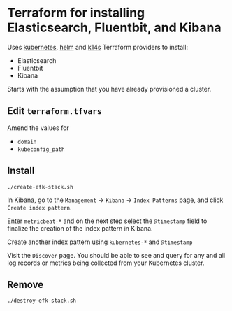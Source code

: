 # Terraform for installing Elasticsearch, Fluentbit, and Kibana

Uses [kubernetes](https://www.terraform.io/docs/providers/kubernetes/index.html), [helm](https://www.terraform.io/docs/providers/helm/index.html) and [k14s](https://github.com/k14s/terraform-provider-k14s) Terraform providers to install:

* Elasticsearch
* Fluentbit
* Kibana

Starts with the assumption that you have already provisioned a cluster.

## Edit `terraform.tfvars`

Amend the values for

* `domain`
* `kubeconfig_path`

## Install

```
./create-efk-stack.sh
```

In Kibana, go to the `Management` → `Kibana` → `Index Patterns` page, and click `Create index pattern`.

Enter `metricbeat-*` and on the next step select the `@timestamp` field to finalize the creation of the index pattern in Kibana.

Create another index pattern using `kubernetes-*` and `@timestamp`

Visit the `Discover` page.  You should be able to see and query for any and all log records or metrics being collected from your Kubernetes cluster.

## Remove

```
./destroy-efk-stack.sh
```
